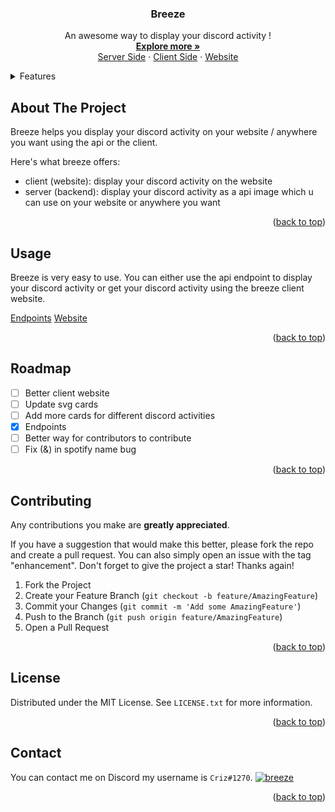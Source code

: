 <div align="center">
  <a href="https://github.com/othneildrew/Best-README-Template">
    <!-- <img src="images/logo.png" alt="Logo" width="80" height="80"> -->
  </a>

  <h3 align="center">Breeze</h3>

  <p align="center">
    An awesome way to display your discord activity !
    <br />
    <a href="https://github.com/crizmo/breeze/blob/main/server-dcez/README.md"><strong>Explore more »</strong></a>
    <br />
    <a href="https://github.com/crizmo/breeze/tree/main/server-dcez">Server Side</a>
    ·
    <a href="https://github.com/crizmo/dcez-client">Client Side</a>
    ·
    <a href="https://localhost:3000">Website</a>
  </p>
</div>

<details>
  <summary>Features</summary>
  <ol>
    <li>
      <a href="#about-the-project">About The Project</a>
    </li>
    <li><a href="#usage">Usage</a></li>
    <li><a href="#roadmap">Roadmap</a></li>
    <li><a href="#contributing">Contributing</a></li>
    <li><a href="#license">License</a></li>
    <li><a href="#contact">Contact</a></li>
  </ol>
</details>

## About The Project

<!-- [![Breeze][]]() -->

Breeze helps you display your discord activity on your website / anywhere you want using the api or the client.

Here's what breeze offers:
* client (website): display your discord activity on the website
* server (backend): display your discord activity as a api image which u can use on your website or anywhere you want

<p align="right">(<a href="#top">back to top</a>)</p>

## Usage

Breeze is very easy to use.
You can either use the api endpoint to display your discord activity or get your discord activity using the breeze client website.

<a href="https://localhost:5000/">Endpoints</a>
<a href="https://localhost:3000">Website</a>

<p align="right">(<a href="#top">back to top</a>)</p>

## Roadmap

- [ ] Better client website
- [ ] Update svg cards
- [ ] Add more cards for different discord activities
- [x] Endpoints
- [ ] Better way for contributors to contribute
- [ ] Fix (&) in spotify name bug

<p align="right">(<a href="#top">back to top</a>)</p>


## Contributing

Any contributions you make are **greatly appreciated**.

If you have a suggestion that would make this better, please fork the repo and create a pull request. You can also simply open an issue with the tag "enhancement".
Don't forget to give the project a star! Thanks again!

1. Fork the Project
2. Create your Feature Branch (`git checkout -b feature/AmazingFeature`)
3. Commit your Changes (`git commit -m 'Add some AmazingFeature'`)
4. Push to the Branch (`git push origin feature/AmazingFeature`)
5. Open a Pull Request

<p align="right">(<a href="#top">back to top</a>)</p>

<!-- LICENSE -->
## License

Distributed under the MIT License. See `LICENSE.txt` for more information.

<p align="right">(<a href="#top">back to top</a>)</p>


<!-- CONTACT -->
## Contact

You can contact me on Discord my username is `Criz#1270`.
[![breeze](https://api-breeze.herokuapp.com/api/784141856426033233)](https://api-breeze.herokuapp.com/api/784141856426033233)

<p align="right">(<a href="#top">back to top</a>)</p>
